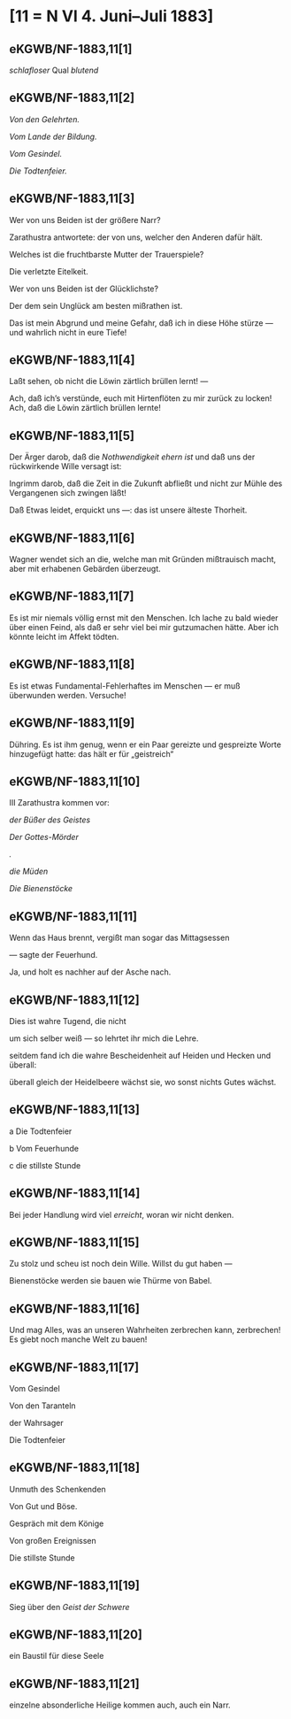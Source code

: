 # [11 = N VI 4. Juni–Juli 1883]

## eKGWB/NF-1883,11[1]

*schlafloser* Qual *blutend*

## eKGWB/NF-1883,11[2]

*Von den Gelehrten.*

*Vom Lande der Bildung.*

*Vom Gesindel.*

*Die Todtenfeier.*

## eKGWB/NF-1883,11[3]

Wer von uns Beiden ist der größere Narr?

Zarathustra antwortete: der von uns, welcher den Anderen dafür hält.

Welches ist die fruchtbarste Mutter der Trauerspiele?

Die verletzte Eitelkeit.

Wer von uns Beiden ist der Glücklichste?

Der dem sein Unglück am besten mißrathen ist.

Das ist mein Abgrund und meine Gefahr, daß ich in diese Höhe stürze — und wahrlich nicht in eure Tiefe!

## eKGWB/NF-1883,11[4]

Laßt sehen, ob nicht die Löwin zärtlich brüllen lernt! —

Ach, daß ich’s verstünde, euch mit Hirtenflöten zu mir zurück zu locken! Ach, daß die Löwin zärtlich brüllen lernte!

## eKGWB/NF-1883,11[5]

Der Ärger darob, daß die *Nothwendigkeit ehern ist* und daß uns der rückwirkende Wille versagt ist:

Ingrimm darob, daß die Zeit in die Zukunft abfließt und nicht zur Mühle des Vergangenen sich zwingen läßt!

Daß Etwas leidet, erquickt uns —: das ist unsere älteste Thorheit.

## eKGWB/NF-1883,11[6]

Wagner wendet sich an die, welche man mit Gründen mißtrauisch macht, aber mit erhabenen Gebärden überzeugt.

## eKGWB/NF-1883,11[7]

Es ist mir niemals völlig ernst mit den Menschen. Ich lache zu bald wieder über einen Feind, als daß er sehr viel bei mir gutzumachen hätte. Aber ich könnte leicht im Affekt tödten.

## eKGWB/NF-1883,11[8]

Es ist etwas Fundamental-Fehlerhaftes im Menschen — er muß überwunden werden. Versuche!

## eKGWB/NF-1883,11[9]

Dühring. Es ist ihm genug, wenn er ein Paar gereizte und gespreizte Worte hinzugefügt hatte: das hält er für „geistreich“

## eKGWB/NF-1883,11[10]

III Zarathustra kommen vor:

*der Büßer des Geistes*

*Der* *Gottes-Mörder*

*.*

*die Müden*

*Die Bienenstöcke*

## eKGWB/NF-1883,11[11]

Wenn das Haus brennt, vergißt man sogar das Mittagsessen

— sagte der Feuerhund.

Ja, und holt es nachher auf der Asche nach.

## eKGWB/NF-1883,11[12]

Dies ist wahre Tugend, die nicht

um sich selber weiß — so lehrtet ihr mich die Lehre.

seitdem fand ich die wahre Bescheidenheit auf Heiden und Hecken und überall:

überall gleich der Heidelbeere wächst sie, wo sonst nichts Gutes wächst.

## eKGWB/NF-1883,11[13]

a Die Todtenfeier

b Vom Feuerhunde

c die stillste Stunde

## eKGWB/NF-1883,11[14]

Bei jeder Handlung wird viel *erreicht*, woran wir nicht denken.

## eKGWB/NF-1883,11[15]

Zu stolz und scheu ist noch dein Wille. Willst du gut haben —

Bienenstöcke werden sie bauen wie Thürme von Babel.

## eKGWB/NF-1883,11[16]

Und mag Alles, was an unseren Wahrheiten zerbrechen kann, zerbrechen! Es giebt noch manche Welt zu bauen!

## eKGWB/NF-1883,11[17]

Vom Gesindel

Von den Taranteln

der Wahrsager

Die Todtenfeier

## eKGWB/NF-1883,11[18]

Unmuth des Schenkenden

Von Gut und Böse.

Gespräch mit dem Könige

Von großen Ereignissen

Die stillste Stunde

## eKGWB/NF-1883,11[19]

Sieg über den *Geist der Schwere*

## eKGWB/NF-1883,11[20]

ein Baustil für diese Seele

## eKGWB/NF-1883,11[21]

einzelne absonderliche Heilige kommen auch, auch ein Narr.
